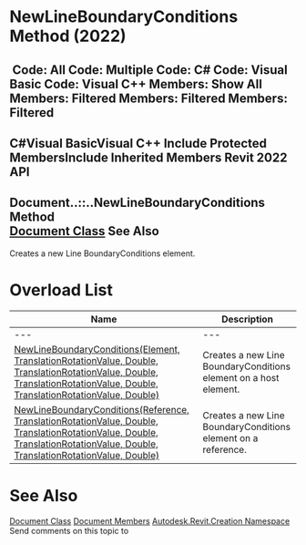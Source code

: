 # NewLineBoundaryConditions Method (2022)

﻿
 Code: All Code: Multiple Code: C# Code: Visual Basic Code: Visual C++  Members: Show All Members: Filtered Members: Filtered Members: Filtered   
---  
C#Visual BasicVisual C++
Include Protected MembersInclude Inherited Members
Revit 2022 API  
---  
Document..::..NewLineBoundaryConditions Method   
[Document Class](ab1718f9-45fb-b3d3-827e-32ff81cf929c.md "Document Class") See Also  
---  
Creates a new Line BoundaryConditions element. 
# Overload List
| Name | Description |
| --- | --- |
| --- | --- | --- |
| [NewLineBoundaryConditions(Element, TranslationRotationValue, Double, TranslationRotationValue, Double, TranslationRotationValue, Double, TranslationRotationValue, Double)](763b3890-cac4-32c6-69c6-e4ebe6cfdd6e.md "NewLineBoundaryConditions Method \(Element, TranslationRotationValue, Double, TranslationRotationValue, Double, TranslationRotationValue, Double, TranslationRotationValue, Double\)") | Creates a new Line BoundaryConditions element on a host element. |
| [NewLineBoundaryConditions(Reference, TranslationRotationValue, Double, TranslationRotationValue, Double, TranslationRotationValue, Double, TranslationRotationValue, Double)](f2b3d99a-9760-89df-9531-6434ad30de92.md "NewLineBoundaryConditions Method \(Reference, TranslationRotationValue, Double, TranslationRotationValue, Double, TranslationRotationValue, Double, TranslationRotationValue, Double\)") | Creates a new Line BoundaryConditions element on a reference. |

# See Also
[Document Class](ab1718f9-45fb-b3d3-827e-32ff81cf929c.md "Document Class")
[Document Members](4f835512-a922-c7da-d389-3bdcb41a5660.md "Document Members")
[Autodesk.Revit.Creation Namespace](ded320da-058a-4edd-0418-0582389559a7.md "Autodesk.Revit.Creation Namespace")
Send comments on this topic to 